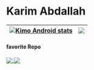 # Karim Abdallah

| <a href="https://encept.co"><img align="center" src="https://github-readme-stats.vercel.app/api?username=kimoandroid&show_icons=true&include_all_commits=true&hide_border=true" alt="Kimo Android stats"/></a> | <a href="[https://encept.co](https://encept.co)"><img align="center" src="https://github-readme-stats.vercel.app/api/top-langs/?username=kimoandroid&layout=compact&hide_border=true"/></a> |
| ------------- | ------------- |


#### favorite Repo

<a href="https://github.com/kimoandroid/Android-WebSocketClient">
  <img align="center" src="https://github-readme-stats.vercel.app/api/pin/?username=kimoandroid&repo=Android-WebSocketClient"/>
</a>
<a href="https://github.com/kimoandroid/CountriesList">
  <img align="center" src="https://github-readme-stats.vercel.app/api/pin/?username=kimoandroid&repo=CountriesList"/>
</a>
